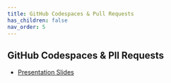 ```yaml
---
title: GitHub Codespaces & Pull Requests 
has_children: false
nav_order: 5
---
```



## GitHub Codespaces & Pll Requests 


- [Presentation Slides](../../assets/slides/GitHubCICD.pdf) 
